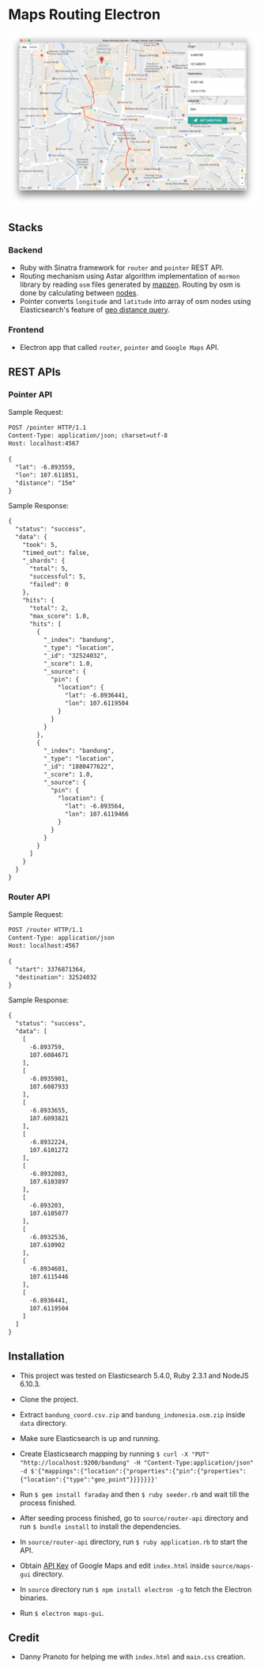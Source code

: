 # Maps Routing Electron

![screenshot](/media/maps-routing.jpg "Screenshot of Maps Routing Electron")

## Stacks

### Backend

- Ruby with Sinatra framework for `router` and `pointer` REST API.
- Routing mechanism using Astar algorithm implementation of `mormon` library by reading `osm` files generated by [mapzen](https://mapzen.com/data/metro-extracts/metro/bandung_indonesia/). Routing by osm is done by calculating between [nodes](http://wiki.openstreetmap.org/wiki/Node).
- Pointer converts `longitude` and `latitude` into array of osm nodes using Elasticsearch's feature of [geo distance query](https://www.elastic.co/guide/en/elasticsearch/reference/current/query-dsl-geo-distance-query.html).

### Frontend

- Electron app that called `router`, `pointer` and `Google Maps` API.

## REST APIs

### Pointer API

Sample Request:

```
POST /pointer HTTP/1.1
Content-Type: application/json; charset=utf-8
Host: localhost:4567

{
  "lat": -6.893559,
  "lon": 107.611851,
  "distance": "15m"
}
```

Sample Response:

```
{
  "status": "success",
  "data": {
    "took": 5,
    "timed_out": false,
    "_shards": {
      "total": 5,
      "successful": 5,
      "failed": 0
    },
    "hits": {
      "total": 2,
      "max_score": 1.0,
      "hits": [
        {
          "_index": "bandung",
          "_type": "location",
          "_id": "32524032",
          "_score": 1.0,
          "_source": {
            "pin": {
              "location": {
                "lat": -6.8936441,
                "lon": 107.6119504
              }
            }
          }
        },
        {
          "_index": "bandung",
          "_type": "location",
          "_id": "1880477622",
          "_score": 1.0,
          "_source": {
            "pin": {
              "location": {
                "lat": -6.893564,
                "lon": 107.6119466
              }
            }
          }
        }
      ]
    }
  }
}
```

### Router API

Sample Request:

```
POST /router HTTP/1.1
Content-Type: application/json
Host: localhost:4567

{
  "start": 3376871364,
  "destination": 32524032
}
```

Sample Response:

```
{
  "status": "success",
  "data": [
    [
      -6.893759,
      107.6084671
    ],
    [
      -6.8935901,
      107.6087933
    ],
    [
      -6.8933655,
      107.6093821
    ],
    [
      -6.8932224,
      107.6101272
    ],
    [
      -6.8932083,
      107.6103897
    ],
    [
      -6.893203,
      107.6105077
    ],
    [
      -6.8932536,
      107.610902
    ],
    [
      -6.8934601,
      107.6115446
    ],
    [
      -6.8936441,
      107.6119504
    ]
  ]
}
```

## Installation

* This project was tested on Elasticsearch 5.4.0, Ruby 2.3.1 and NodeJS 6.10.3.

* Clone the project.

* Extract `bandung_coord.csv.zip` and `bandung_indonesia.osm.zip` inside `data` directory.

* Make sure Elasticsearch is up and running.

* Create Elasticsearch mapping by running `$ curl -X "PUT" "http://localhost:9200/bandung" -H "Content-Type:application/json" -d $'{"mappings":{"location":{"properties":{"pin":{"properties":{"location":{"type":"geo_point"}}}}}}}'`

* Run `$ gem install faraday` and then `$ ruby seeder.rb` and wait till the process finished.

* After seeding process finished, go to `source/router-api` directory and run `$ bundle install` to install the dependencies.

* In `source/router-api` directory, run `$ ruby application.rb` to start the API.

* Obtain [API Key](https://developers.google.com/maps/documentation/javascript/get-api-key) of Google Maps and edit `index.html` inside `source/maps-gui` directory.

* In `source` directory run `$ npm install electron -g` to fetch the Electron binaries.

* Run `$ electron maps-gui`.

## Credit

- Danny Pranoto for helping me with `index.html` and `main.css` creation.

